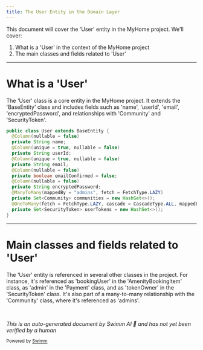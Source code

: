 ```yaml
---
title: The User Entity in the Domain Layer
---
```

This document will cover the 'User' entity in the MyHome project. We'll cover:

1. What is a 'User' in the context of the MyHome project
2. The main classes and fields related to 'User'

<SwmSnippet path="/service/src/main/java/com/myhome/domain/User.java" line="64">

---

# What is a 'User'

The 'User' class is a core entity in the MyHome project. It extends the 'BaseEntity' class and includes fields such as 'name', 'userId', 'email', 'encryptedPassword', and relationships with 'Community' and 'SecurityToken'.

```java
public class User extends BaseEntity {
  @Column(nullable = false)
  private String name;
  @Column(unique = true, nullable = false)
  private String userId;
  @Column(unique = true, nullable = false)
  private String email;
  @Column(nullable = false)
  private boolean emailConfirmed = false;
  @Column(nullable = false)
  private String encryptedPassword;
  @ManyToMany(mappedBy = "admins", fetch = FetchType.LAZY)
  private Set<Community> communities = new HashSet<>();
  @OneToMany(fetch = FetchType.LAZY, cascade = CascadeType.ALL, mappedBy = "tokenOwner")
  private Set<SecurityToken> userTokens = new HashSet<>();
}
```

---

</SwmSnippet>

# Main classes and fields related to 'User'

The 'User' entity is referenced in several other classes in the project. For instance, it's referenced as 'bookingUser' in the 'AmenityBookingItem' class, as 'admin' in the 'Payment' class, and as 'tokenOwner' in the 'SecurityToken' class. It's also part of a many-to-many relationship with the 'Community' class, where it's referenced as 'admins'.

&nbsp;

*This is an auto-generated document by Swimm AI 🌊 and has not yet been verified by a human*

<SwmMeta version="3.0.0" repo-id="Z2l0aHViJTNBJTNBbXlob21lJTNBJTNBc3dpbW1pbw==" repo-name="myhome"><sup>Powered by [Swimm](/)</sup></SwmMeta>
